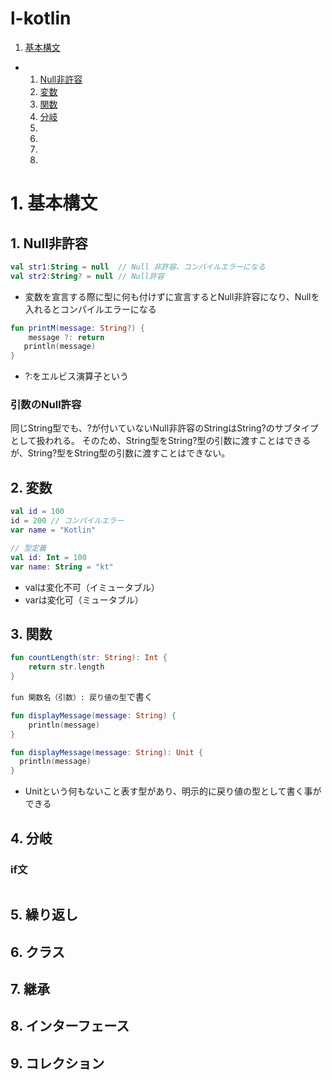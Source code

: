 # l-kotlin

1. [基本構文](#anchor1)
- 1. [Null非許容](#anchor2)
  2. [変数](#anchor3)
  3. [関数](#anchor4)
  4. [分岐](#anchor5)
  5. [](#anchor6)
  6. [](#anchor7)
  7. [](#anchor8)
  8. [](#anchor9)

# 1. 基本構文　<a id="anchor1"></a>
## 1. Null非許容　<a id="anchor2"></a>
```kt
val str1:String = null  // Null 非許容、コンパイルエラーになる
val str2:String? = null // Null許容
```
- 変数を宣言する際に型に何も付けずに宣言するとNull非許容になり、Nullを入れるとコンパイルエラーになる
```kt
fun printM(message: String?) {
    message ?: return
   println(message)
}
```
- ?:をエルビス演算子という
### 引数のNull許容
同じString型でも、?が付いていないNull非許容のStringはString?のサブタイプとして扱われる。
そのため、String型をString?型の引数に渡すことはできるが、String?型をString型の引数に渡すことはできない。

## 2. 変数　<a id="anchor3"></a>
```kt
val id = 100
id = 200 // コンパイルエラー
var name = "Kotlin"

// 型定義
val id: Int = 100
var name: String = "kt"
```
- valは変化不可（イミュータブル）
- varは変化可（ミュータブル）

## 3. 関数　<a id="anchor4"></a>
```kt
fun countLength(str: String): Int {
    return str.length
}
```

`fun 関数名（引数）: 戻り値の型`で書く

```kt
fun displayMessage(message: String) {
    println(message)
}

fun displayMessage(message: String): Unit {
  println(message)
}
```
- Unitという何もないこと表す型があり、明示的に戻り値の型として書く事ができる

## 4. 分岐　<a id="anchor5"></a>

### if文
```kt
```
## 5. 繰り返し　<a id="anchor6"></a>
## 6. クラス　<a id="anchor7"></a>
## 7. 継承　<a id="anchor8"></a>
## 8. インターフェース　<a id="anchor9"></a>
## 9. コレクション　<a id="anchor10"></a>
